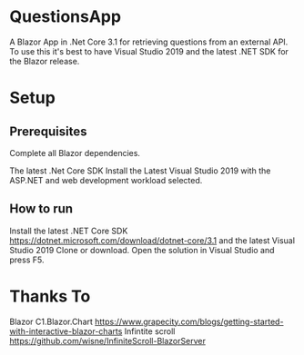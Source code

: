# QuestionsApp
A Blazor App in .Net Core 3.1 for retrieving questions from an external API.
To use this it's best to have Visual Studio 2019 and the latest .NET SDK for the Blazor release.

# Setup 
## Prerequisites
Complete all Blazor dependencies.

The latest .Net Core SDK
Install the Latest Visual Studio 2019 with the ASP.NET and web development workload selected.

## How to run
Install the latest .NET Core SDK https://dotnet.microsoft.com/download/dotnet-core/3.1 and the latest Visual Studio 2019
Clone or download.
Open the solution in Visual Studio and press F5.

# Thanks To
Blazor
C1.Blazor.Chart https://www.grapecity.com/blogs/getting-started-with-interactive-blazor-charts
Infintite scroll https://github.com/wisne/InfiniteScroll-BlazorServer
